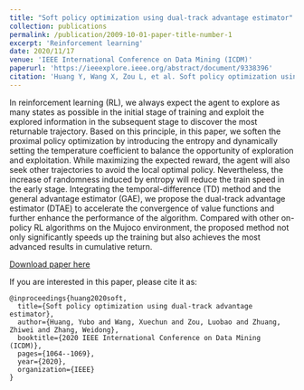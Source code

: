 ```yaml
---
title: "Soft policy optimization using dual-track advantage estimator"
collection: publications
permalink: /publication/2009-10-01-paper-title-number-1
excerpt: 'Reinforcement learning'
date: 2020/11/17
venue: 'IEEE International Conference on Data Mining (ICDM)'
paperurl: 'https://ieeexplore.ieee.org/abstract/document/9338396'
citation: 'Huang Y, Wang X, Zou L, et al. Soft policy optimization using dual-track advantage estimator[C]//2020 IEEE International Conference on Data Mining (ICDM). IEEE, 2020: 1064-1069.'
---
```

In reinforcement learning (RL), we always expect the agent to explore as many states as possible in the initial stage of training and exploit the explored information in the subsequent stage to discover the most returnable trajectory. Based on this principle, in this paper, we soften the proximal policy optimization by introducing the entropy and dynamically setting the temperature coefficient to balance the opportunity of exploration and exploitation. While maximizing the expected reward, the agent will also seek other trajectories to avoid the local optimal policy. Nevertheless, the increase of randomness induced by entropy will reduce the train speed in the early stage. Integrating the temporal-difference (TD) method and the general advantage estimator (GAE), we propose the dual-track advantage estimator (DTAE) to accelerate the convergence of value functions and further enhance the performance of the algorithm. Compared with other on-policy RL algorithms on the Mujoco environment, the proposed method not only significantly speeds up the training but also achieves the most advanced results in cumulative return.

[Download paper here](https://ieeexplore.ieee.org/abstract/document/9338396)


If you are interested in this paper, please cite it as:
```
@inproceedings{huang2020soft,
  title={Soft policy optimization using dual-track advantage estimator},
  author={Huang, Yubo and Wang, Xuechun and Zou, Luobao and Zhuang, Zhiwei and Zhang, Weidong},
  booktitle={2020 IEEE International Conference on Data Mining (ICDM)},
  pages={1064--1069},
  year={2020},
  organization={IEEE}
}
```
